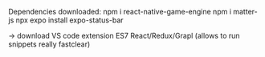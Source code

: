 Dependencies downloaded:
npm i react-native-game-engine
npm i matter-js
npx expo install expo-status-bar

-> download VS code extension ES7 React/Redux/Grapl (allows to run snippets really fastclear)
